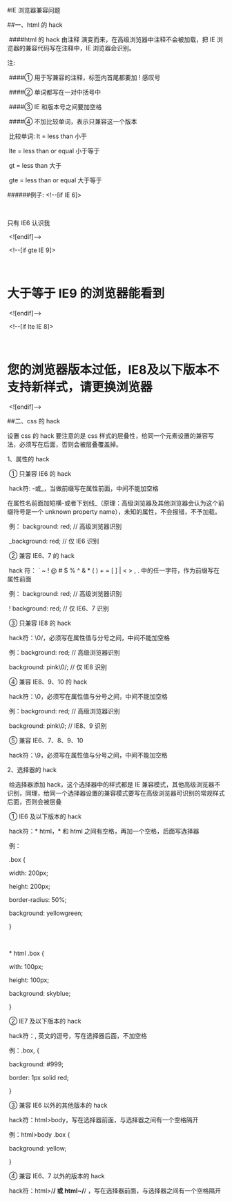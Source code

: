 #IE 浏览器兼容问题

##一、html 的 hack

​	####html 的 hack 由注释 <!--  --> 演变而来，在高级浏览器中注释不会被加载，把 IE 浏览器的兼容代码写在注释中，IE 浏览器会识别。

注:

​	####①  用于写兼容的注释，标签内首尾都要加 ! 感叹号

​	####②  单词都写在一对中括号中

​	####③  IE 和版本号之间要加空格

​	####④  不加比较单词，表示只兼容这一个版本

​	比较单词: 	lt    = less than				小于

​				lte  = less than or equal		小于等于

​				gt   = less than				大于

​				gte = less than or equal		大于等于

######例子:	<!--[if IE 6]>

​			<p>只有 IE6 认识我</p>

​		<![endif]-->

​		<!--[if gte IE 9]>

​			<h1>大于等于 IE9 的浏览器能看到</h1>

​		<![endif]-->

​		<!--[if lte IE 8]>

​			<h1 class="red">您的浏览器版本过低，IE8及以下版本不支持新样式，请更换浏览器</h1>

​		<![endif]-->



##二、css 的 hack

设置 css 的 hack 要注意的是 css 样式的层叠性，给同一个元素设置的兼容写法，必须写在后面，否则会被层叠覆盖掉。

1、属性的 hack

​	①  只兼容 IE6 的 hack

​		hack符: -或_，当做前缀写在属性前面，中间不能加空格

​		在属性名前面加短横-或者下划线_（原理：高级浏览器及其他浏览器会认为这个前缀符号是一个 unknown property name），未知的属性，不会报错，不予加载。

​		例：  background: red;	// 高级浏览器识别

​			_background: red;	// 仅 IE6 识别

​	②  兼容 IE6、7 的 hack

​		hack 符： ` ~ ! @ # $ % ^ & * ( ) + = [ ] | < > , . 中的任一字符，作为前缀写在属性前面

​		例：  background: red;	// 高级浏览器识别

​			! background: red;	// 仅 IE6、7 识别

​	③  只兼容 IE8 的 hack

​		hack符：\0/，必须写在属性值与分号之间，中间不能加空格

​		例：background: red;		// 高级浏览器识别

​			background: pink\0/;	// 仅 IE8 识别

​	④  兼容 IE8、9、10 的 hack

​		hack符：\0，必须写在属性值与分号之间，中间不能加空格

​		例：background: red;		// 高级浏览器识别

​			background: pink\0;	// IE8、9 识别

​	⑤  兼容 IE6、7、8、9、10

​		hack符：\9，必须写在属性值与分号之间，中间不能加空格

2、选择器的 hack

​	给选择器添加 hack，这个选择器中的样式都是 IE 兼容模式，其他高级浏览器不识别，同理，给同一个选择器设置的兼容模式要写在高级浏览器可识别的常规样式后面，否则会被层叠

​	①  IE6 及以下版本的 hack

​		hack符：* html，* 和 html 之间有空格，再加一个空格，后面写选择器

​		例：<!--常规写法-->

​				.box {

​					width: 200px;

​					height: 200px;

​					border-radius: 50%;

​					background: yellowgreen;	

​				}

​			<!--兼容写法-->

​				* html .box {

​					with: 100px;

​					height: 100px;

​					background: skyblue;

​				}

​	②  IE7 及以下版本的 hack

​		hack符：,  英文的逗号，写在选择器后面，不加空格

​		例：.box, {

​				background: #999;

​				border: 1px solid red;

​			}

​	③  兼容 IE6 以外的其他版本的 hack

​		hack符：html>body，写在选择器前面，与选择器之间有一个空格隔开

​		例：html>body .box {

​				background: yellow;

​			}

​	④  兼容 IE6、7 以外的版本的 hack

​		hack符：html>/**/ 或 html~/**/ ，写在选择器前面，与选择器之间有一个空格隔开
